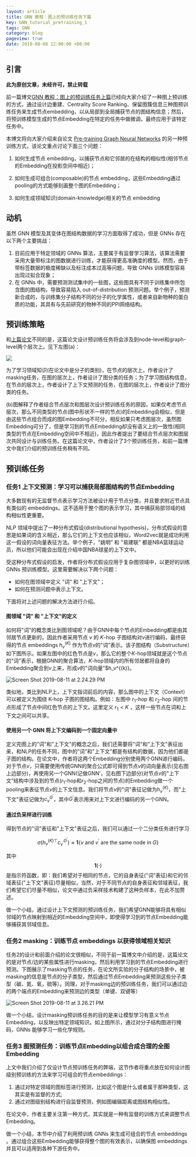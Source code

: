 ```yaml
---
layout: article
title: GNN 教程：图上的预训练任务下篇
key: GNN_tutorial_pretraining_1
tags: GNN
category: blog
pageview: true
date: 2019-08-08 12:00:00 +08:00
---
```

## 引言

**此为原创文章，未经许可，禁止转载**

前一篇博文[GNN 教程：图上的预训练任务上篇](https://archwalker.github.io/blog/2019/07/18/GNN-Pretain-0.html)已经向大家介绍了一种图上预训练的方式，通过设计边重建、Centrality Score Ranking、保留图簇信息三种图预训练任务来生成节点embedding，以从局部到全局捕获节点的图结构信息；然后，将预训练模型生成的节点Embedding在特定的任务中做微调，最终应用于该特定任务中。

本博文将向大家介绍来自论文 [Pre-training Graph Neural Networks](https://arxiv.org/abs/1905.12265) 的另一种预训练方式，该论文重点讨论下面三个问题：

1. 如何生成节点 embedding，以捕获节点和它邻居的在结构的相似性(相邻节点的Embedding在投影空间中相近)；

2. 如何生成可组合(composable)的节点 embedding，这些Embedding通过pooling的方式能够刻画整个图的Embedding；

3. 如何生成领域知识(domain-knowledge)相关的节点 embedding


## 动机

虽然 GNN 模型及其变体在图结构数据的学习方面取得了成功，但是 GNNs 存在以下两个主要挑战：

1. 目前应用于特定领域的 GNNs 算法，主要属于有监督学习算法，该算法需要采用大量带标注的图数据进行训练，才能获得更高准确度的模型。然而，由于带标签数据的极度稀缺以及标注成本过高等问题，导致 GNNs 训练模型容易出现过拟合现象；
2. 在 GNNs 中，需要预测测试集中的一些图，这些图具有不同于训练集中所包含图的图结构，导致容易陷入 out-of-distribution 预测问题。举个例子，预测新合成的，与训练集分子结构不同的分子的化学属性，或者来自新物种的蛋白质的功能，其具有与先前研究的物种不同的PPI网络结构。

## 预训练策略

和[上篇论文](https://archwalker.github.io/blog/2019/07/18/GNN-Pretain-0.html)不同的是，这篇论文设计预训练任务将会涉及到node-level和graph-level两个层次上。见下左图(a)：

![](http://ww2.sinaimg.cn/large/006tNc79ly1g5skvg3ygrj31jc0gudn8.jpg)

为了学习领域知识(在论文中是分子的类别)，在节点的层次上，作者设计了masking任务，在图的层次上，作者设计了图分类的任务；为了学习图结构信息，在节点的层次上，作者设计了上下文预测的任务，在图的层次上，作者设计了图分类的任务。

(b)图解释了作者结合节点层次和图层次设计预训练任务的原因，如果仅考虑节点层次，那么不同类型的节点(图中形状不一样的节点)的Embedding会相似，但是由这些节点组合而成的图Embedding不可分，相反如果只考虑图层次，虽然图Embedding可分了，但是学习到的节点Embedding却没有语义上的一致性(相同类型的节点在Embedding空间中不相近)，因此作者提出了要结合节点层次和图层次共同设计与训练任务。在这篇论文中，作者设计了3个预训练任务，和前一篇博文中我们介绍的预训练任务稍有不同。

## 预训练任务

### 任务1 上下文预测：学习可以捕获局部图结构的节点Embedding

大多数现有的无监督节点表示学习方法被设计用于节点分类，并且要求附近节点具有类似的 embeddings。这不适用于整个图的表示学习，其中捕获局部邻域的结构相似性更重要。

NLP 领域中提出了一种分布式假设(distributional hypothesis)，分布式假设的意思是如果词的含义相近，那么它们的上下文也应该相似，Word2vec就是成功利用这一假设的词向量表征方法。举个例子，"姚明” 和 "易建联” 都是NBA篮球运动员，所以他们可能会出现在介绍中国NBA球星的上下文中。

受这种分布式假设的启发，作者将分布式假设应用于复杂图领域中，以更好的训练 GNNs 预训练模型。这里需要解决以下两个问题：

- 如何在图领域中定义 "词” 和 "上下文”；
- 如何在预测问题中表示上下文。

下面将对上述问题的解决方法进行介绍。

#### 图领域 "词” 和 "上下文”的定义

如何将"词”的概念类比到图领域呢？由于GNN中每个节点的Embedding都是由其邻居节点更新的，因此作者采用节点 $v$ 的 $K$-hop 子图结构对$v$进行编码，最终获得的节点 embeddings $h_v^{(K)}$ 作为节点$v$的"词”表示。该子图结构（Substructure）如下图所示。如果左图中的红色节点是$v$，那么它的整个$K$-hop领域就是这个节点的"词”表示，根据GNN的聚合算法，$K$-hop领域内的所有邻居都将自身的Embedding聚合到$v$上来，形成$v$的"词向量"$h_v^{(k)}。

![Screen Shot 2019-08-11 at 2.24.29 PM](http://ww1.sinaimg.cn/large/006tNc79ly1g5vpyhsb1rj30ss0ca416.jpg)

类似地，类比到NLP上，上下文指词前后的内容，那么图中的上下文（Context）可以被定义为围绕 K-hop 子图的图结构。例如：左图中 $r_1$-hop 和 $r_2$-hop 间的节点形成了节点中间红色节点的上下文。这里定义 $r_1 < K$ ，这样一些节点在词和上下文之间可以共享。

#### 使用另一个 GNN 将上下文编码到一个固定向量中

定义完图上的”词"和”上下文"的概念之后，我们还需要将”词"和”上下文"表征出来，和NLP的任务不同，图中的”词"和"上下文”都是有结构的数据，因为他们都是子图的结构。在论文中，作者将这两个Embedding分别使用两个GNN进行编码，对于节点$v$，只需要使用传统GNN的聚合公式即可得到节点$v$的词向量表示(见右图上边部分)，再使用另一个GNN(记做GNN‘，见右图下边部分)对节点$v$的"上下文”结构中涉及到的节点($r_1$-hop和$r_2$-hop之间的节点)的Embedding做一个pooling来表征节点$v$的上下文信息。我们将节点$v$的"词"表征记做为$h_v^{(K)}$，而"上下文"表征记做为$c_v^{G^\prime}$，其中$G^\prime$表示用来对上下文进行编码的另一个GNN。

#### 通过负采样进行训练

得到节点的"词"表征和”上下文"表征之后，我们可以通过一个二分类任务进行学习

$$
\sigma\left(h_{v}^{(K) \top} c_{v^{\prime}}^{G^{\prime}}\right) \approx \mathbf{1}\left\{v \text { and } v^{\prime} \text { are the same node in } G\right\}
$$

其中$$\mathbf{1}(\cdot)$$ 是指示符函数，即：我们希望对于相同的节点，它的自身表征("词”表征)和它的邻域表征("上下文"表征)尽量相似，当然，对于不同节点的自身表征和邻域表征，我们希望它们尽量不相似，论文中通过负采样技术构建了这种负样本，在此不加赘述。

做一个小结，通过设计上下文预测的预训练任务，我们希望GNN能够将具有相似邻域的节点映射到相近的Embedding空间中，即使得学习到的节点Embedding能够捕获其邻域信息。

### 任务2 masking：训练节点 embeddings 以获得领域相关知识

任务2的设计和前面介绍的论文很相似，不同于前一篇博文中介绍的是，这篇论文的是对节点/边的某些属性进行masking，然后利用学习到的节点Embedding进行预测。下图展示了masking节点的任务，在论文所实验的分子结构的场景中，被masking的信息是节点的分子类型，然后通过节点Embedding来预测这些分子类型（碳、氮、氧，硫等）。同理，对于masking边的预训练任务，我们可以通过边的两个端点的Embedding来预测边的类型（单键、双键等）

![Screen Shot 2019-08-11 at 3.26.21 PM](http://ww1.sinaimg.cn/large/006tNc79ly1g5wp5sdva0j30d20cwt98.jpg)

做一个小结，设计masking预训练任务的目的是来让模型学习有意义节点Embedding，以反映出特定领域知识。如上图所示，通过对分子结构图进行掩码，GNNs 能够学习一些化学规则。

### 任务3 图预测任务：训练节点Embedding以组合成合理的全图Embedding

上文中我们介绍了仅设计节点预训练任务的弊端，这节作者将重点放在如何设计图级别预训练的方法来学习可组合的节点embeddings：

1) 通过对特定领域的图标签进行预测，比如这个图是什么或者属于那种类型，这其实是有监督的方式;
2) 通过对图级别结构进行自监督预测，例如图编辑距离或图结构相似性。

在论文中，作者主要关注第一种方式，其实就是一种有监督的训练方式来调整节点Embedding。

做一个小结，本节中介绍了利用预训练 GNNs 来生成可组合的节点 embeddings 。通过组合这些Embedding能够获得整个图的有效表示，以确保图 embeddings 并且可以适用到各种下游任务中。



